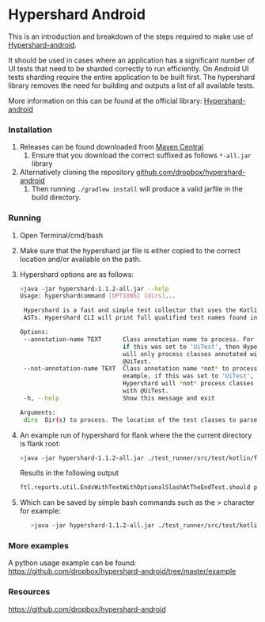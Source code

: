 # Hypershard Android

This is an introduction and breakdown of the steps required to make use of [Hypershard-android](https://github.com/dropbox/hypershard-android).

It should be used in cases where an application has a significant number of UI tests that need to be sharded correctly to run efficiently.
On Android UI tests sharding require the entire application to be built first. The hypershard library removes the need for building and outputs a list of all available tests.

More information on this can be found at the official library: [Hypershard-android](https://github.com/dropbox/hypershard-android)


### Installation

1. Releases can be found downloaded from [Maven Central](https://search.maven.org/search?q=g:com.dropbox.mobile.hypershard)
    1. Ensure that you download the correct suffixed as follows `*-all.jar` library
2. Alternatively cloning the repository [github.com/dropbox/hypershard-android](https://github.com/dropbox/hypershard-android) 
    1. Then running `./gradlew install` will produce a valid jarfile in the build directory.

### Running

1. Open Terminal/cmd/bash

2. Make sure that the hypershard jar file is either copied to the correct location and/or available on the path. 

3. Hypershard options are as follows:
    ```bash
   >java -jar hypershard-1.1.2-all.jar --help
   Usage: hypershardcommand [OPTIONS] [dirs]...
   
     Hypershard is a fast and simple test collector that uses the Kotlin and Java
     ASTs. Hypershard CLI will print full qualified test names found in dir(s).
   
   Options:
     --annotation-name TEXT      Class annotation name to process. For example,
                                 if this was set to 'UiTest', then Hypershard
                                 will only process classes annotated with
                                 @UiTest.
     --not-annotation-name TEXT  Class annotation name *not* to process. For
                                 example, if this was set to 'UiTest', then
                                 Hypershard will *not* process classes annotated
                                 with @UiTest.
     -h, --help                  Show this message and exit
   
   Arguments:
     dirs  Dir(s) to process. The location of the test classes to parse
   ```

3. An example run of hypershard for flank where the the current directory is flank root:

   ```bash
   >java -jar hypershard-1.1.2-all.jar ./test_runner/src/test/kotlin/ftl/reports/util/
   ```

   Results in the following output
   ```bash
   ftl.reports.util.EndsWithTextWithOptionalSlashAtTheEndTest.should properly found end suffix matching text
   ```
4. Which can be saved by simple bash commands such as the > character for example:
    ```bash
       >java -jar hypershard-1.1.2-all.jar ./test_runner/src/test/kotlin/ftl/reports/util/ > hypershardtests
    ```
   
### More examples

A python usage example can be found: https://github.com/dropbox/hypershard-android/tree/master/example

### Resources

https://github.com/dropbox/hypershard-android